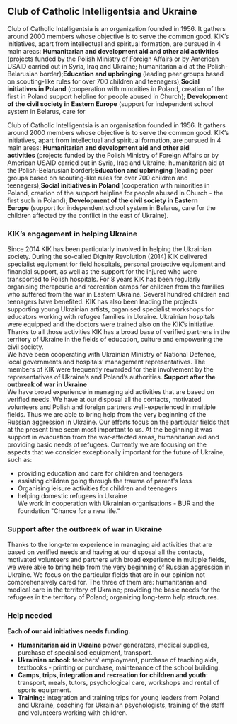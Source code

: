 ## Club of Catholic Intelligentsia and Ukraine
Club of Catholic Intelligentsia is an organization founded in 1956. It gathers around 2000 members whose objective is to serve the common good.
KIK’s initiatives, apart from intellectual and spiritual formation, are pursued in 4 main areas: **Humanitarian and development aid and other aid activities** (projects funded by the Polish Ministry of Foreign Affairs or by American USAID carried out in Syria, Iraq and Ukraine; humanitarian aid at the Polish-Belarusian border);**Education and upbringing** (leading peer groups based on scouting-like rules for over 700 children and teenagers);**Social initiatives in Poland** (cooperation with minorities in Poland, creation of the first in Poland support helpline for people abused in Church); **Development of the civil society in Eastern Europe** (support for independent school system in Belarus, care for 

Club of Catholic Intelligentsia is an organisation founded in 1956. It gathers around 2000 members whose objective is to serve the common good. KIK’s initiatives, apart from intellectual and spiritual formation, are pursued in 4 main areas: **Humanitarian and development aid and other aid activities** (projects funded by the Polish Ministry of Foreign Affairs or by American USAID carried out in Syria, Iraq and Ukraine; humanitarian aid at the Polish-Belarusian border);**Education and upbringing** (leading peer groups based on scouting-like rules for over 700 children and teenagers);**Social initiatives in Poland** (cooperation with minorities in Poland, creation of the support helpline for people abused in Church - the first such in Poland); **Development of the civil society in Eastern Europe** (support for independent school system in Belarus, care for the children affected by the conflict in the east of Ukraine).

### KIK’s engagement in helping Ukraine
Since 2014 KIK has been particularly involved in helping the Ukrainian society. During the so-called Dignity Revolution (2014) KIK delivered specialist equipment for field hospitals, personal protective equipment and financial support, as well as the support for the injured who were transported to Polish hospitals. For 8 years KIK has been regularly organising therapeutic and recreation camps for children from the families who suffered from the war in Eastern Ukraine. Several hundred children and teenagers have benefited. KIK has also been leading the projects supporting young Ukrainian artists, organised specialist workshops for educators working with refugee families in Ukraine. Ukrainian hospitals were equipped and the doctors were trained also on the KIK’s initiative. Thanks to all those activities KIK has a broad base of verified partners in the territory of Ukraine in the fields of education, culture and empowering the civil society.  
We have been cooperating with Ukrainian Ministry of National Defence, local governments and hospitals’ management representatives. The members of KIK were frequently rewarded for their involvement by the representatives of Ukraine’s and Poland’s authorities.
**Support after the outbreak of war in Ukraine**  
We have broad experience in managing aid activities that are based on verified needs. We have at our disposal all the contacts, motivated volunteers and Polish and foreign partners well-experienced in multiple fields. Thus we are able to bring help from the very beginning of the Russian aggression in Ukraine. Our efforts focus on the particular fields that at the present time seem most important to us. At the beginning it was support in evacuation from the war-affected areas, humanitarian aid and  providing basic needs of refugees. Currently we are focusing on the aspects that we consider exceptionally important for the future of Ukraine, such as:  
- providing education and care for children and teenagers
- assisting children going through the trauma of parent's loss 
- Organising leisure activities for children and teenagers
- helping domestic refugees in Ukraine  
We work in cooperation with Ukrainian organisations - BUR and the foundation "Chance for a new life."  
### Support after the outbreak of war in Ukraine
Thanks to the long-term experience in managing aid activities that are based on verified needs and having at our disposal all the contacts, motivated volunteers and partners with broad experience in multiple fields, we were able to bring help from the very beginning of Russian aggression in Ukraine. We focus on the particular fields that are in our opinion not comprehensively cared for. The three of them are: humanitarian and medical care in the territory of Ukraine; providing the basic needs for the refugees in the territory of Poland; organizing long-term help structures. 

### Help needed
**Each of our aid initiatives needs funding.**
- **Humanitarian aid in Ukraine** power generators, medical supplies, purchase of specialised equipment, transport.
- **Ukrainian school:** teachers' employment, purchase of teaching aids, textbooks - printing or purchase, maintenance of the school building.
- **Camps, trips, integration and recreation for children and youth:** transport, meals, tutors, psychological care, workshops and rental of sports equipment.
- **Training:** integration and training trips for young leaders from Poland and Ukraine, coaching for Ukrainian psychologists, training of the staff and volunteers working with children.
